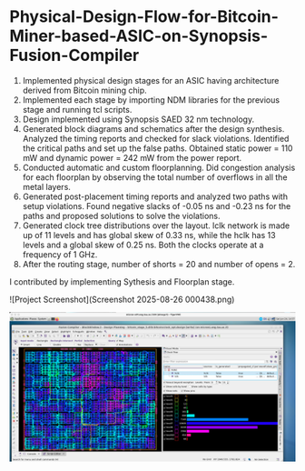 # Physical-Design-Flow-for-Bitcoin-Miner-based-ASIC-on-Synopsis-Fusion-Compiler

1) Implemented physical design stages for an ASIC having architecture derived from Bitcoin mining chip.
2) Implemented each stage by importing NDM libraries for the previous stage and running tcl scripts.
3) Design implemented using Synopsis SAED 32 nm technology.
4) Generated block diagrams and schematics after the design synthesis. Analyzed the timing reports and checked
for slack violations. Identified the critical paths and set up the false paths. Obtained static power = 110 mW and
dynamic power = 242 mW from the power report.
5) Conducted automatic and custom floorplanning. Did congestion analysis for each floorplan by observing the
total number of overflows in all the metal layers.
6) Generated post-placement timing reports and analyzed two paths with setup violations. Found negative slacks
of -0.05 ns and -0.23 ns for the paths and proposed solutions to solve the violations.
7) Generated clock tree distributions over the layout. lclk network is made up of 11 levels and has global skew of
0.33 ns, while the hclk has 13 levels and a global skew of 0.25 ns. Both the clocks operate at a frequency of 1 GHz.
8) After the routing stage, number of shorts = 20 and number of opens = 2.

I contributed by implementing Sythesis and Floorplan stage.

![Project Screenshot](Screenshot 2025-08-26 000438.png)
<p align="center">
  <img src="Screenshot 2025-08-26 000438.png" alt="Project Screenshot" width="600"/>
</p>



